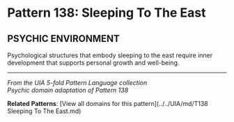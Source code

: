 # Pattern 138: Sleeping To The East

## PSYCHIC ENVIRONMENT

Psychological structures that embody sleeping to the east require inner development that supports personal growth and well-being.

---

*From the UIA 5-fold Pattern Language collection*  
*Psychic domain adaptation of Pattern 138*

**Related Patterns**: [View all domains for this pattern](../../UIA/md/T138 Sleeping To The East.md)
